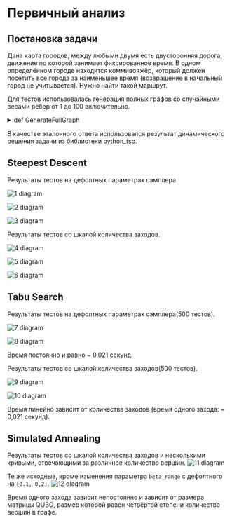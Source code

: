 # Первичный анализ
## Постановка задачи
Дана карта городов, между любыми двумя есть двусторонняя дорога, движение по которой занимает фиксированное время. В одном определённом городе находится
коммивояжёр, который должен посетить все города за наименьшее время (возвращение в начальный город не учитывается). Нужно найти такой маршрут.


Для тестов использовалась генерация полных графов со случайными весами рёбер от 1 до 100 включительно.


<details>
<summary>
  def GenerateFullGraph
</summary>
  
```
def GenerateFullGraph(amount_of_vertexes) :
    graph = [[0] * amount_of_vertexes for i in range(amount_of_vertexes)]
    for i in range(amount_of_vertexes) :
        for j in range(i + 1, amount_of_vertexes) :
            weight = random.randint(1, kMaxWeight)
            graph[i][j] = weight
            graph[j][i] = weight
    return graph
```
</details>

В качестве эталонного ответа использовался результат динамического решения задачи из библиотеки [python_tsp](https://pypi.org/project/python_tsp/).
## Steepest Descent
Результаты тестов на дефолтных параметрах сэмплера.

![1 diagram](images/SD-def-unfixed-exact.jpg)

![2 diagram](images/SD-def-unfixed-coef.jpeg)

![3 diagram](images/SD-def-unfixed-time.jpg)

Результаты тестов со шкалой количества заходов.

![4 diagram](images/SD-def-fixed-exact.jpeg)

![5 diagram](images/SD-def-fixed-coef.jpeg)

![6 diagram](images/SD-def-fixed-time.jpg)

## Tabu Search
Результаты тестов на дефолтных параметрах сэмплера(500 тестов).

![7 diagram](images/TS-def-unfixed-exact.png)

![8 diagram](images/TS-def-unfixed-coef.png)

Время постоянно и равно ~ 0,021 секунд.

Результаты тестов со шкалой количества заходов(500 тестов).

![9 diagram](images/TS-def-fixed-exact.png)

![10 diagram](images/TS-def-fixed-coef.png)

Время линейно зависит от количества заходов (время одного захода: ~ 0,021 секунд).

## Simulated Annealing
Результаты тестов со шкалой количества заходов и несколькими кривыми, отвечающими за различное количество вершин.
![11 diagram](images/SA-def-unfixed-coef.png)

Те же исходные, кроме изменения параметра `beta_range` с дефолтного на `[0.1, 0,2]`.
![12 diagram](images/SA-beta_range-unfixed-coef.png)

Время одного захода зависит непостоянно и зависит от размера матрицы QUBO, размер которой равен четвёртой степени количества вершин в графе.